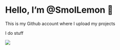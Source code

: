 # Hello, I’m @SmolLemon 🍋

This is my Github account where I upload my projects

I do stuff

![](https://komarev.com/ghpvc/?username=smollemon)
